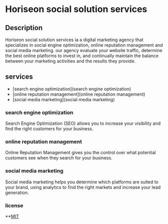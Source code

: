 # Horiseon social solution services

## Description

Horiseon social solution services ia a digital marketing agency that specializes in social engine optimization, online reputation management and social media marketing. our agency evaluate your website traffic, determine the best online platforms to invest in, and continually maintain the balance between your marketing activities and the results they provide.


## services

* [search engine optimization](search engine optimization)
* [online reputation management](online reputation management)
* [social media marketing](social media marketing)

### search engine optimization

 Search Engine Optimization (SEO) allows you to increase your visibility and find the right customers for your business.

### online reputation management

 Online Reputation Management gives you the control over what potential customers see when they search for your business.

### social media marketing

 Social media marketing helps you determine which platforms are suited to your brand, using analytics to find the right markets and increase your lead generation.

  

### license

**[MIT](License.txt)